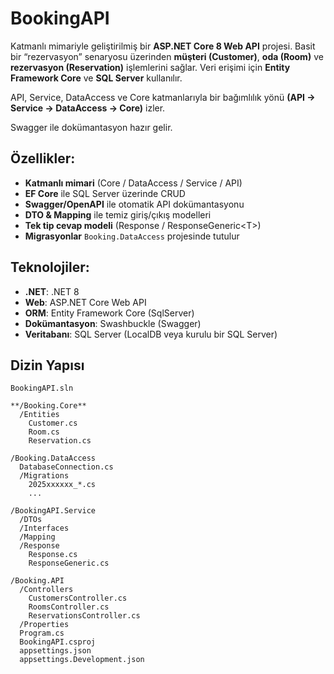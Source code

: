# BookingAPI

Katmanlı mimariyle geliştirilmiş bir **ASP.NET Core 8 Web API** projesi. Basit bir “rezervasyon” senaryosu üzerinden **müşteri (Customer)**, **oda (Room)** ve **rezervasyon (Reservation)** işlemlerini sağlar. Veri erişimi için **Entity Framework Core** ve **SQL Server** kullanılır.

API, Service, DataAccess ve Core katmanlarıyla bir bağımlılık yönü **(API → Service → DataAccess → Core)** izler. 

Swagger ile dokümantasyon hazır gelir.

## Özellikler:
-  **Katmanlı mimari** (Core / DataAccess / Service / API)
-  **EF Core** ile SQL Server üzerinde CRUD
-  **Swagger/OpenAPI** ile otomatik API dokümantasyonu
-  **DTO & Mapping** ile temiz giriş/çıkış modelleri
-  **Tek tip cevap modeli** (Response / ResponseGeneric\<T\>)
-  **Migrasyonlar** `Booking.DataAccess` projesinde tutulur

## Teknolojiler:
- **.NET**: .NET 8
- **Web**: ASP.NET Core Web API
- **ORM**: Entity Framework Core (SqlServer)
- **Dokümantasyon**: Swashbuckle (Swagger)
- **Veritabanı**: SQL Server (LocalDB veya kurulu bir SQL Server)

## Dizin Yapısı 
```text
BookingAPI.sln

**/Booking.Core**
  /Entities
    Customer.cs
    Room.cs
    Reservation.cs

/Booking.DataAccess
  DatabaseConnection.cs
  /Migrations
    2025xxxxxx_*.cs
    ...

/BookingAPI.Service
  /DTOs
  /Interfaces
  /Mapping
  /Response
    Response.cs
    ResponseGeneric.cs

/Booking.API
  /Controllers
    CustomersController.cs
    RoomsController.cs
    ReservationsController.cs
  /Properties
  Program.cs
  BookingAPI.csproj
  appsettings.json
  appsettings.Development.json
